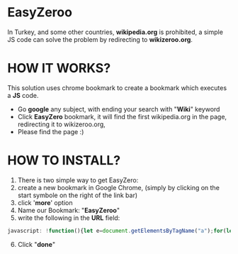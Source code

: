 # EasyZeroo
In Turkey, and some other countries, **wikipedia.org** is prohibited, a simple JS code can solve the problem by redirecting to **wikizeroo.org**.

# HOW IT WORKS?
This solution uses chrome bookmark to create a bookmark which executes a **JS** code.
- Go **google** any subject, with ending your search with "**Wiki**" keyword
- Click **EasyZero** bookmark, it will find the first wikipedia.org in the page, redirecting it to wikizeroo.org, 
- Please find the page :)

# HOW TO INSTALL?
1) There is two simple way to get EasyZero: 
2) create a new bookmark in Google Chrome, (simply by clicking on the start symbole on the right of the link bar)
3) click '**more**' option
4) Name our Bookmark: "**EasyZeroo**"
5) write the following in the **URL** field:
```js
javascript: !function(){let e=document.getElementsByTagName("a");for(let i of e){let e=i.getAttribute("href");if(e&&e.includes("wikipedia.org")){window.location.replace(e.replace("wikipedia","0wikipedia"));break}}}();
```
6) Click "**done**"
